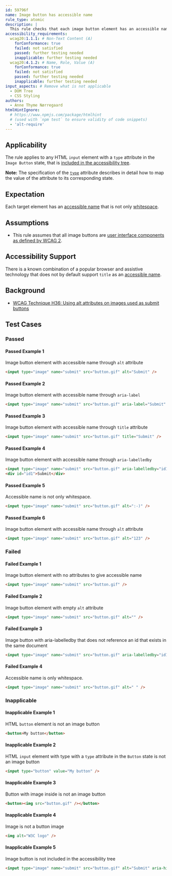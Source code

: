 ```yaml
---
id: 59796f
name: Image button has accessible name
rule_type: atomic
description: |
  This rule checks that each image button element has an accessible name.
accessibility_requirements:
  wcag20:1.1.1: # Non-Text Content (A)
    forConformance: true
    failed: not satisfied
    passed: further testing needed
    inapplicable: further testing needed
  wcag20:4.1.2: # Name, Role, Value (A)
    forConformance: true
    failed: not satisfied
    passed: further testing needed
    inapplicable: further testing needed
input_aspects: # Remove what is not applicable
  - DOM Tree
  - CSS Styling
authors:
  - Anne Thyme Nørregaard
htmlHintIgnore:
  # https://www.npmjs.com/package/htmlhint
  # (used with `npm test` to ensure validity of code snippets)
  - 'alt-require'
---
```


## Applicability

The rule applies to any HTML `input` element with a `type` attribute in the `Image Button` state, that is [included in the accessibility tree](#included-in-the-accessibility-tree).

**Note:** The specification of the [`type`](https://html.spec.whatwg.org/#states-of-the-type-attribute) attribute describes in detail how to map the value of the attribute to its corresponding state.

## Expectation

Each target element has an [accessible name](#accessible-name) that is not only [whitespace](#whitespace).

## Assumptions

- This rule assumes that all image buttons are [user interface components as defined by WCAG 2](https://www.w3.org/TR/WCAG21/#dfn-user-interface-components).

## Accessibility Support

There is a known combination of a popular browser and assistive technology that does not by default support `title` as an [accessible name](#accessible-name).

## Background

- [WCAG Technique H36: Using alt attributes on images used as submit buttons](https://www.w3.org/WAI/WCAG21/Techniques/html/H36)

## Test Cases

### Passed

#### Passed Example 1

Image button element with accessible name through `alt` attribute

```html
<input type="image" name="submit" src="button.gif" alt="Submit" />
```

#### Passed Example 2

Image button element with accessible name through `aria-label`

```html
<input type="image" name="submit" src="button.gif" aria-label="Submit" />
```

#### Passed Example 3

Image button element with accessible name through `title` attribute

```html
<input type="image" name="submit" src="button.gif" title="Submit" />
```

#### Passed Example 4

Image button element with accessible name through `aria-labelledby`

```html
<input type="image" name="submit" src="button.gif" aria-labelledby="id1" />
<div id="id1">Submit</div>
```

#### Passed Example 5

Accessible name is not only whitespace.

```html
<input type="image" name="submit" src="button.gif" alt=":-)" />
```

#### Passed Example 6

Image button element with accessible name through `alt` attribute

```html
<input type="image" name="submit" src="button.gif" alt="123" />
```

### Failed

#### Failed Example 1

Image button element with no attributes to give accessible name

```html
<input type="image" name="submit" src="button.gif" />
```

#### Failed Example 2

Image button element with empty `alt` attribute

```html
<input type="image" name="submit" src="button.gif" alt="" />
```

#### Failed Example 3

Image button with aria-labelledby that does not reference an id that exists in the same document

```html
<input type="image" name="submit" src="button.gif" aria-labelledby="id1" />
```

#### Failed Example 4

Accessible name is only whitespace.

```html
<input type="image" name="submit" src="button.gif" alt=" " />
```

### Inapplicable

#### Inapplicable Example 1

HTML `button` element is not an image button

```html
<button>My button</button>
```

#### Inapplicable Example 2

HTML `input` element with type with a `type` attribute in the `Button` state is not an image button

```html
<input type="button" value="My button" />
```

#### Inapplicable Example 3

Button with image inside is not an image button

```html
<button><img src="button.gif" /></button>
```

#### Inapplicable Example 4

Image is not a button image

```html
<img alt="W3C logo" />
```

#### Inapplicable Example 5

Image button is not included in the accessibility tree

```html
<input type="image" name="submit" src="button.gif" alt="Submit" aria-hidden="true" />
```
